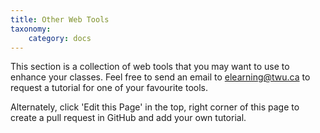 ```yaml
---
title: Other Web Tools
taxonomy:
    category: docs
---
```


This section is a collection of web tools that you may want to use to enhance your classes. Feel free to send an email to elearning@twu.ca to request a tutorial for one of your favourite tools.

Alternately, click 'Edit this Page' in the top, right corner of this page to create a pull request in GitHub and add your own tutorial.
